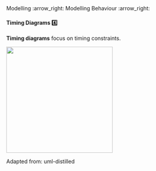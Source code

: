 <link rel="stylesheet" href="{{baseUrl}}/css/textbook.css">

<div class="website-content">

<div id="path">Modelling :arrow_right: Modelling Behaviour :arrow_right:</div>

<div id="title">

#### Timing Diagrams :four:

</div>

<div id="body">

**Timing diagrams** focus on timing constraints.

<img src="{{baseUrl}}/modelling/modellingBehaviours/timingDiagrams/images/diagram.png" height="280" />
<p/>

Adapted from: uml-distilled

</div>

</div>
